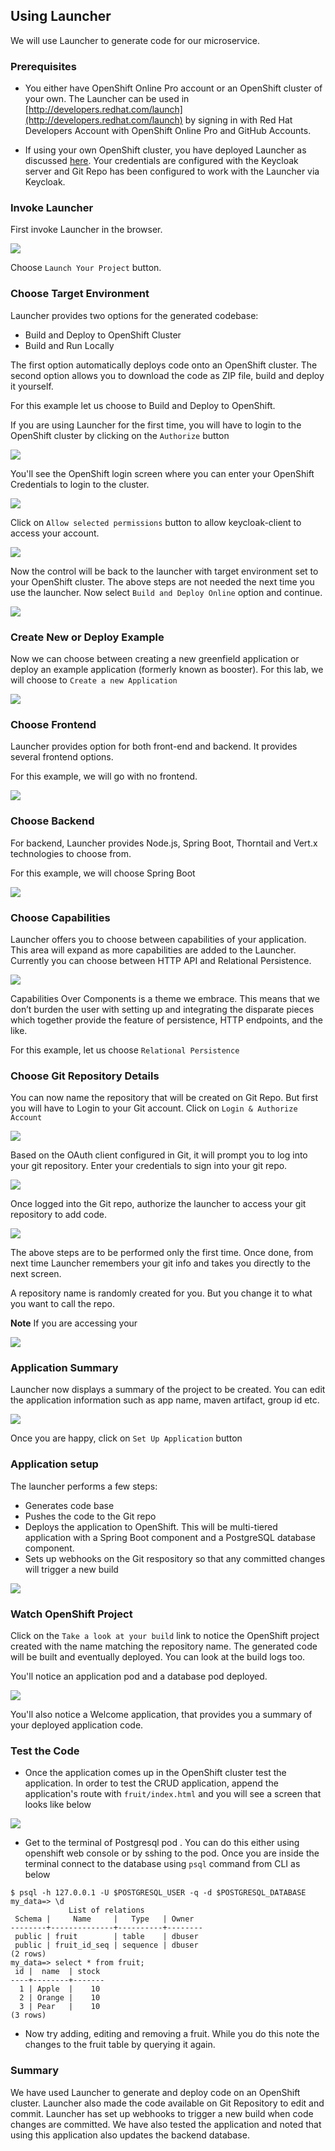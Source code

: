 ## Using Launcher

We will use Launcher to generate code for our microservice. 


### Prerequisites

* You either have OpenShift Online Pro account or an OpenShift cluster of your own. The Launcher can be used in [http://developers.redhat.com/launch](http://developers.redhat.com/launch) by signing in with Red Hat Developers Account with OpenShift Online Pro and GitHub Accounts.

* If using your own OpenShift cluster, you have deployed Launcher as discussed [here](./InstallLauncherOnOpenShift.md	). Your credentials are configured with the Keycloak server and Git Repo has been configured to work with the Launcher via Keycloak.


### Invoke Launcher 

First invoke Launcher in the browser. 

![](./images/11.Launcher.png)

Choose `Launch Your Project` button.

### Choose Target Environment
 

Launcher provides two options for the generated codebase: 

* Build and Deploy to OpenShift Cluster	
* Build and Run Locally	

The first option automatically deploys code onto an OpenShift cluster. The second option allows you to download the code as ZIP file, build and deploy it yourself.

For this example let us choose to Build and Deploy to OpenShift. 

If you are using Launcher for the first time, you will have to login to the OpenShift cluster by clicking on the `Authorize` button

![](./images/12.Launcher.png)

You'll see the OpenShift login screen where you can enter your OpenShift Credentials to login to the cluster. 

![](./images/13.Launcher.png)

Click on `Allow selected permissions` button to allow keycloak-client to access your account.

![](./images/14.Launcher.png)

Now the control will be back to the launcher with target environment set to your OpenShift cluster. The above steps are not needed the next time you use the launcher. Now select `Build and Deploy Online` option and continue.

![](./images/2.Launcher.png)

### Create New or Deploy Example

Now we can choose between creating a new greenfield application or deploy an example application (formerly known as booster). For this lab, we will choose to `Create a new Application`

![](./images/3.Launcher.png)


### Choose Frontend

Launcher provides option for both front-end and backend. It provides several frontend options. 

For this example, we will go with no frontend.

![](./images/4.Launcher.png)

### Choose Backend

For backend, Launcher provides Node.js, Spring Boot, Thorntail and Vert.x technologies to choose from. 

For this example, we will choose Spring Boot

![](./images/5.Launcher.png)

### Choose Capabilities

Launcher offers you to choose between capabilities of your application. This area will expand as more capabilities are added to the Launcher. Currently you can choose between HTTP API and Relational Persistence.

![](./images/6.Launcher.png)

Capabilities Over Components is a theme we embrace.  This means that we don’t burden the user with setting up and integrating the disparate pieces which together provide the feature of persistence, HTTP endpoints, and the like.

For this example, let us choose `Relational Persistence`

### Choose Git Repository Details

You can now name the repository that will be created on Git Repo. But first you will have to Login to your Git account. Click on `Login & Authorize Account`

![](./images/15.Launcher.png)

Based on the OAuth client configured in Git, it will prompt you to log into your git repository. Enter your credentials to sign into your git repo.

![](./images/16.Launcher.png)

Once logged into the Git repo, authorize the launcher to access your git repository to add code.

![](./images/17.Launcher.png)

The above steps are to be performed only the first time. Once done, from next time Launcher remembers your git info and takes you directly to the next screen.

A repository name is randomly created for you. But you change it to what you want to call the repo.

**Note** If you are accessing your 

![](./images/7.Launcher.png)

### Application Summary

Launcher now displays a summary of the project to be created. You can edit the application information such as app name, maven artifact, group id etc.

![](./images/8.Launcher.png)

Once you are happy, click on `Set Up Application` button

### Application setup

The launcher performs a few steps:

* Generates code base
* Pushes the code to the Git repo
* Deploys the application to OpenShift. This will be multi-tiered application with a Spring Boot component and a PostgreSQL database component.
* Sets up webhooks on the Git respository so that any committed changes will trigger a new build
 
![](./images/9.Launcher.png)


### Watch OpenShift Project 

Click on the `Take a look at your build` link to notice the OpenShift project created with the name matching the repository name. The generated code will be built and eventually deployed. You can look at the build logs too.

You'll notice an application pod and a database pod deployed. 

![](./images/10.Launcher.png)

You'll also notice a Welcome application, that provides you a summary of your deployed application code. 

### Test the Code

* Once the application comes up in the OpenShift cluster test the application. In order to test the CRUD application, append the application's route with `fruit/index.html` and you will see a screen that looks like below

![](./images/15.CodeReady.png)

* Get to the terminal of Postgresql pod . You can do this either using openshift web console or by sshing to the pod. Once you are inside the terminal connect to the database using `psql` command from CLI as below

```
$ psql -h 127.0.0.1 -U $POSTGRESQL_USER -q -d $POSTGRESQL_DATABASE
my_data=> \d
             List of relations
 Schema |     Name     |   Type   | Owner
--------+--------------+----------+--------
 public | fruit        | table    | dbuser
 public | fruit_id_seq | sequence | dbuser
(2 rows)
my_data=> select * from fruit;
 id |  name  | stock
----+--------+-------
  1 | Apple  |    10
  2 | Orange |    10
  3 | Pear   |    10
(3 rows) 

```

* Now try adding, editing and removing a fruit. While you do this note the changes to the fruit table by querying it again.

### Summary

We have used Launcher to generate and deploy code on an OpenShift cluster. Launcher also made the code available on Git Repository to edit and commit. Launcher has set up webhooks to trigger a new build when code changes are committed. We have also tested the application and noted that using this application also updates the backend database.
